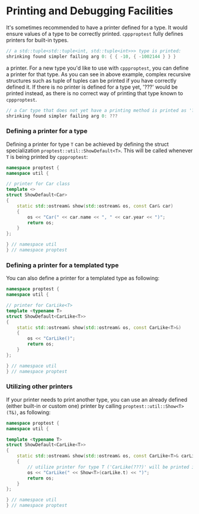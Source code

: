 # Printing and Debugging Facilities

It's sometimes recommended to have a printer defined for a type. It would ensure values of a type to be correctly printed. `cppproptest` fully defines printers for built-in types.

```cpp
// a std::tuple<std::tuple<int, std::tuple<int>>> type is printed:
shrinking found simpler failing arg 0: { { -10, { -1002144 } } }
```
 a printer.
For a new type you'd like to use with `cppproptest`, you can define a printer for that type. As you can see in above example, complex recursive structures such as tuple of tuples can be printed if you have correctly defined it. If there is no printer is defined for a type yet, '???' would be printed instead, as there is no correct way of printing that type known to `cppproptest`. 

```cpp
// a Car type that does not yet have a printing method is printed as '???':
shrinking found simpler failing arg 0: ???
```

### Defining a printer for a type

Defining a printer for type `T` can be achieved by defining the struct specialization `proptest::util::ShowDefault<T>`. This will be called whenever `T` is being printed by `cppproptest`:

```cpp
namespace proptest {
namespace util {

// printer for Car class
template <>
struct ShowDefault<Car>
{
    static std::ostream& show(std::ostream& os, const Car& car)
    {
        os << "Car(" << car.name << ", " << car.year << ")";
        return os;
    }
};

} // namespace util
} // namespace proptest
```

### Defining a printer for a templated type

You can also define a printer for a templated type as following:

```cpp
namespace proptest {
namespace util {

// printer for CarLike<T>
template <typename T>
struct ShowDefault<CarLike<T>>
{
    static std::ostream& show(std::ostream& os, const CarLike<T>&)
    {
        os << "CarLike()";
        return os;
    }
};

} // namespace util
} // namespace proptest
```


### Utilizing other printers

If your printer needs to print another type, you can use an already defined (either built-in or custom one) printer by calling `proptest::util::Show<T>(T&)`, as following:

```cpp
namespace proptest {
namespace util {

template <typename T>
struct ShowDefault<CarLike<T>>
{
    static std::ostream& show(std::ostream& os, const CarLike<T>& carLike)
    {
        // utilize printer for type T ('CarLike(???)' will be printed if there is no printer defined for T)
        os << "CarLike(" << Show<T>(carLike.t) << ")";
        return os;
    }
};

} // namespace util
} // namespace proptest
```
